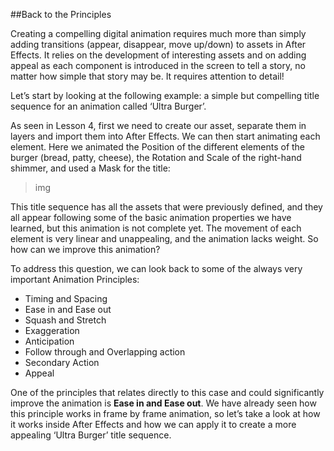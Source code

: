 ##Back to the Principles
 
Creating a compelling digital animation requires much more than simply adding transitions (appear, disappear, move up/down) to assets in After Effects. It relies on the development of interesting assets and on adding appeal as each component is introduced in the screen to tell a story, no matter how simple that story may be. It requires attention to detail!
 
Let’s start by looking at the following example: a simple but compelling title sequence for an animation called ‘Ultra Burger’.
 
As seen in Lesson 4, first we need to create our asset, separate them in layers and import them into After Effects. We can then start animating each element. Here we animated the Position of the different elements of the burger (bread, patty, cheese), the Rotation and Scale of the right-hand shimmer, and used a Mask for the title:
 
>img
 
This title sequence has all the assets that were previously defined, and they all appear following some of the basic animation properties we have learned, but this animation is not complete yet. The movement of each element is very linear and unappealing, and the animation lacks weight. So how can we improve this animation?
 
To address this question, we can look back to some of the always very important Animation Principles:
 
- Timing and Spacing
- Ease in and Ease out
- Squash and Stretch
- Exaggeration
- Anticipation
- Follow through and Overlapping action
- Secondary Action
- Appeal
 
One of the principles that relates directly to this case and could significantly improve the animation is **Ease in and Ease out**. We have already seen how this principle works in frame by frame animation, so let’s take a look at how it works inside After Effects and how we can apply it to create a more appealing ‘Ultra Burger’ title sequence.